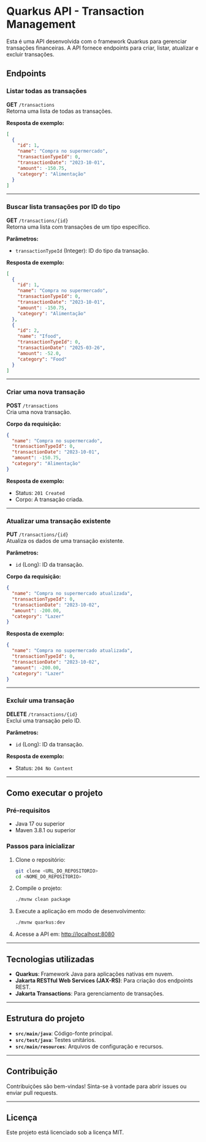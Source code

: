 # Quarkus API - Transaction Management

Esta é uma API desenvolvida com o framework Quarkus para gerenciar transações financeiras. A API fornece endpoints para criar, listar, atualizar e excluir transações.

## Endpoints

### Listar todas as transações
**GET** `/transactions`  
Retorna uma lista de todas as transações.

**Resposta de exemplo:**
```json
[
  {
    "id": 1,
    "name": "Compra no supermercado",
    "transactionTypeId": 0,
    "transactionDate": "2023-10-01",
    "amount": -150.75,
    "category": "Alimentação"
  }
]
```

---

### Buscar lista transações por ID do tipo
**GET** `/transactions/{id}`  
Retorna uma lista com transações de um tipo específico.

**Parâmetros:**
- `transactionTypeId` (Integer): ID do tipo da transação.

**Resposta de exemplo:**
```json
[
  {
    "id": 1,
    "name": "Compra no supermercado",
    "transactionTypeId": 0,
    "transactionDate": "2023-10-01",
    "amount": -150.75,
    "category": "Alimentação"
  },
  {
    "id": 2,
    "name": "Ifood",
    "transactionTypeId": 0,
    "transactionDate": "2025-03-26",
    "amount": -52.0,
    "category": "Food"
  }
]
```

---

### Criar uma nova transação
**POST** `/transactions`  
Cria uma nova transação.

**Corpo da requisição:**
```json
{
  "name": "Compra no supermercado",
  "transactionTypeId": 0,
  "transactionDate": "2023-10-01",
  "amount": -150.75,
  "category": "Alimentação"
}
```

**Resposta de exemplo:**
- Status: `201 Created`
- Corpo: A transação criada.

---

### Atualizar uma transação existente
**PUT** `/transactions/{id}`  
Atualiza os dados de uma transação existente.

**Parâmetros:**
- `id` (Long): ID da transação.

**Corpo da requisição:**
```json
{
  "name": "Compra no supermercado atualizada",
  "transactionTypeId": 0,
  "transactionDate": "2023-10-02",
  "amount": -200.00,
  "category": "Lazer"
}
```

**Resposta de exemplo:**
```json
{
  "name": "Compra no supermercado atualizada",
  "transactionTypeId": 0,
  "transactionDate": "2023-10-02",
  "amount": -200.00,
  "category": "Lazer"
}
```

---

### Excluir uma transação
**DELETE** `/transactions/{id}`  
Exclui uma transação pelo ID.

**Parâmetros:**
- `id` (Long): ID da transação.

**Resposta de exemplo:**
- Status: `204 No Content`

---

## Como executar o projeto

### Pré-requisitos
- Java 17 ou superior
- Maven 3.8.1 ou superior

### Passos para inicializar
1. Clone o repositório:
   ```bash
   git clone <URL_DO_REPOSITORIO>
   cd <NOME_DO_REPOSITORIO>
   ```

2. Compile o projeto:
   ```bash
   ./mvnw clean package
   ```

3. Execute a aplicação em modo de desenvolvimento:
   ```bash
   ./mvnw quarkus:dev
   ```

4. Acesse a API em: [http://localhost:8080](http://localhost:8080)

---

## Tecnologias utilizadas
- **Quarkus**: Framework Java para aplicações nativas em nuvem.
- **Jakarta RESTful Web Services (JAX-RS)**: Para criação dos endpoints REST.
- **Jakarta Transactions**: Para gerenciamento de transações.

---

## Estrutura do projeto
- **`src/main/java`**: Código-fonte principal.
- **`src/test/java`**: Testes unitários.
- **`src/main/resources`**: Arquivos de configuração e recursos.

---

## Contribuição
Contribuições são bem-vindas! Sinta-se à vontade para abrir issues ou enviar pull requests.

---

## Licença
Este projeto está licenciado sob a licença MIT.